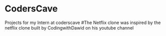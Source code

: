 # CodersCave
Projects for my Intern at coderscave
#The Netflix clone was inspired by the netflix clone built by CodingwithDawid on his youtube channel
